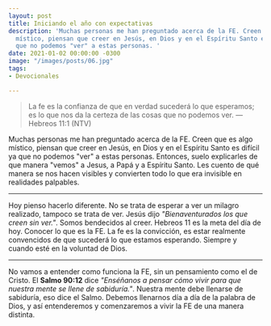 ```yaml
---
layout: post
title: Iniciando el año con expectativas
description: 'Muchas personas me han preguntado acerca de la FE. Creen que es algo
  místico, piensan que creer en Jesús, en Dios y en el Espíritu Santo es difícil ya
  que no podemos "ver" a estas personas. '
date: 2021-01-02 00:00:00 -0300
image: "/images/posts/06.jpg"
tags:
- Devocionales

---
```


> La fe es la confianza de que en verdad sucederá lo que esperamos; es lo que nos da la certeza de las cosas que no podemos ver. — Hebreos 11:1 (NTV)

Muchas personas me han preguntado acerca de la FE. Creen que es algo místico, piensan que creer en Jesús, en Dios y en el Espíritu Santo es difícil ya que no podemos "ver" a estas personas. Entonces, suelo explicarles de que manera "vemos" a Jesus, a Papá y a Espíritu Santo. Les cuento de qué manera se nos hacen visibles y convierten todo lo que era invisible en realidades palpables. 

---

Hoy pienso hacerlo diferente. No se trata de esperar a ver un milagro realizado, tampoco se trata de ver. Jesús dijo *"Bienaventurados los que creen sin ver."*.
Somos bendecidos al creer. Hebreos 11 es la meta del día de hoy. Conocer lo que es la FE. 
La fe es la convicción, es estar realmente convencidos de que sucederá lo que estamos esperando. Siempre y cuando esté en la voluntad de Dios. 

---

No vamos a entender como funciona la FE, sin un pensamiento como el de Cristo. El **Salmo 90:12** dice *"Enséñanos a pensar cómo vivir para que nuestra mente se llene de sabiduría."*.
Nuestra mente debe llenarse de sabiduría, eso dice el Salmo. Debemos llenarnos día a día de la palabra de Dios, y así entenderemos y comenzaremos a vivir la FE de una manera distinta.
